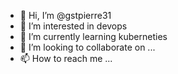- 👋 Hi, I’m @gstpierre31
- 👀 I’m interested in devops
- 🌱 I’m currently learning kuberneties
- 💞️ I’m looking to collaborate on ...
- 📫 How to reach me ...

<!---
gstpierre31/gstpierre31 is a ✨ special ✨ repository because its `README.md` (this file) appears on your GitHub profile.
You can click the Preview link to take a look at your changes.
--->
